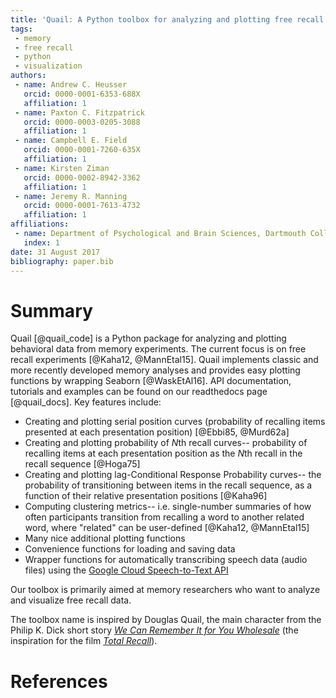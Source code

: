 ```yaml
---
title: 'Quail: A Python toolbox for analyzing and plotting free recall data'
tags:
 - memory
 - free recall
 - python
 - visualization
authors:
 - name: Andrew C. Heusser
   orcid: 0000-0001-6353-688X
   affiliation: 1
 - name: Paxton C. Fitzpatrick
   orcid: 0000-0003-0205-3088
   affiliation: 1
 - name: Campbell E. Field
   orcid: 0000-0001-7260-635X
   affiliation: 1
 - name: Kirsten Ziman
   orcid: 0000-0002-8942-3362
   affiliation: 1
 - name: Jeremy R. Manning
   orcid: 0000-0001-7613-4732
   affiliation: 1
affiliations:
 - name: Department of Psychological and Brain Sciences, Dartmouth College
   index: 1
date: 31 August 2017
bibliography: paper.bib
---
```


# Summary
Quail [@quail_code] is a Python package for analyzing and plotting behavioral data from memory experiments. The current focus is on free recall experiments [@Kaha12, @MannEtal15]. Quail implements classic and more recently developed memory analyses and provides easy plotting functions by wrapping Seaborn [@WaskEtAl16]. API documentation, tutorials and examples can be found on our readthedocs page [@quail_docs]. Key features include:

- Creating and plotting serial position curves (probability of recalling items presented at each presentation position) [@Ebbi85, @Murd62a]
- Creating and plotting probability of *N*th recall curves-- probability of recalling items at each presentation position as the *N*th recall in the recall sequence [@Hoga75]
- Creating and plotting lag-Conditional Response Probability curves-- the probability of transitioning between items in the recall sequence, as a function of their relative presentation positions [@Kaha96]
- Computing clustering metrics-- i.e. single-number summaries of how often participants transition from recalling a word to another related word, where "related" can be user-defined [@Kaha12, @MannEtal15]
- Many nice additional plotting functions
- Convenience functions for loading and saving data
- Wrapper functions for automatically transcribing speech data (audio files) using the [Google Cloud Speech-to-Text API](https://cloud.google.com/speech/)

Our toolbox is primarily aimed at memory researchers who want to analyze and visualize free recall data.

The toolbox name is inspired by Douglas Quail, the main character from the Philip K. Dick short story [*We Can Remember It for You Wholesale*](https://en.wikipedia.org/wiki/We_Can_Remember_It_for_You_Wholesale) (the inspiration for the film [*Total Recall*](https://en.wikipedia.org/wiki/Total_Recall_(1990_film))).

# References

